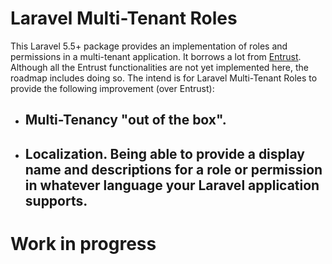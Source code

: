 # Laravel Multi-Tenant Roles
This Laravel 5.5+ package provides an implementation of roles and permissions in a multi-tenant application.
It borrows a lot from [Entrust](https://github.com/Zizaco/entrust). Although all the Entrust functionalities are not yet implemented here, the roadmap includes doing so.
The intend is for Laravel Multi-Tenant Roles to provide the following improvement (over Entrust):
* ## Multi-Tenancy "out of the box".
* ## Localization. Being able to provide a display name and descriptions for a role or permission in whatever language your Laravel application supports.
# Work in progress
